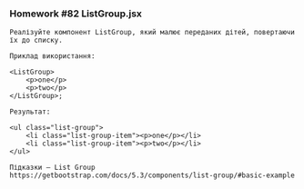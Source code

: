 ### Homework #82 ListGroup.jsx
    Реалізуйте компонент ListGroup, який малює переданих дітей, повертаючи їх до списку.

    Приклад використання:

    <ListGroup>
        <p>one</p>
        <p>two</p>
    </ListGroup>;
    
    Результат: 

    <ul class="list-group">
        <li class="list-group-item"><p>one</p></li>
        <li class="list-group-item"><p>two</p></li>
    </ul>
    
    Підказки — List Group
    https://getbootstrap.com/docs/5.3/components/list-group/#basic-example